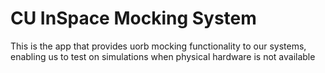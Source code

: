 # CU InSpace Mocking System

This is the app that provides uorb mocking functionality to our systems, enabling us to test on simulations when physical hardware is not available

